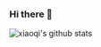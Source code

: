 ### Hi there 👋

![xiaoqi's github stats](https://github-readme-stats.vercel.app/api?username=qiwang97&theme=merko&show_icons=true)

<!-- Thanks for https://github.com/anuraghazra/github-readme-stats -->

<!--
**qiwang97/qiwang97** is a ✨ _special_ ✨ repository because its `README.md` (this file) appears on your GitHub profile.

Here are some ideas to get you started:

- 🔭 I’m currently working on ...
- 🌱 I’m currently learning ...
- 👯 I’m looking to collaborate on ...
- 🤔 I’m looking for help with ...
- 💬 Ask me about ...
- 📫 How to reach me: ...
- 😄 Pronouns: ...
- ⚡ Fun fact: ...
-->
